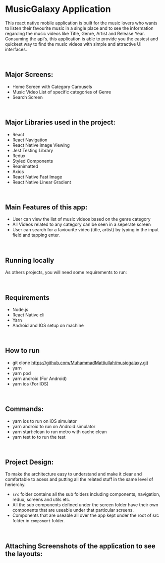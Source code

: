 # MusicGalaxy Application
This react native mobile application is built for the music lovers who wants to listen their favourite music in a single place and to see the information regarding the music videos like Title, Genre, Artist and Release Year.
Consuming the api's, this application is able to provide you the easiest and quickest way to find the music videos with simple and attractive UI interfaces.

<br>

## Major Screens:
- Home Screen with Category Carousels
- Music Video List of specific categories of Genre
- Search Screen

<br>

## Major Libraries used in the project:

- React 
- React Navigation
- React Native image Viewing
- Jest Testing Library
- Redux
- Styled Components
- Reanimatted 
- Axios
- React Native Fast Image
- React Native Linear Gradient

<br>

## Main Features of this app:
- User can view the list of music videos based on the genre category
- All Videos related to any category can be seen in a seperate screen
- User can search for a faviourite video (title, artist) by typing in the input field and tapping enter.

<br>

## Running locally

As others projects, you will need some requirements to run:

<br>

## Requirements
- Node.js 
- React Native cli
- Yarn
- Android and IOS setup on machine


<br>

## How to run

- git clone https://github.com/MuhammadMattiullah/musicgalaxy.git
- yarn
- yarn pod
- yarn android (For Android)
- yarn ios (For IOS)

<br>

## Commands:

- yarn ios to run on iOS simulator
- yarn android to run on Android simulator
- yarn start:clean to run metro with cache clean
- yarn test to to run the test

<br>

## Project Design:
To make the architecture easy to understand and make it clear and comfortable to acess and putting all the related stuff in the same level of herierchy.

- `src` folder contains all the sub folders including components, navigation, redux, screens and utils etc.
- All the sub components defined under the screen folder have their own components that are useable under that particular screens.
- Components that are useable all over the app kept under the root of src folder in `component` folder.

<br>

## Attaching Screenshots of the application to see the layouts:



